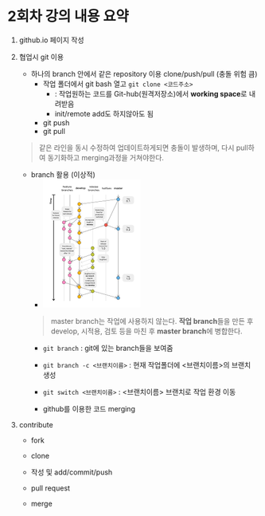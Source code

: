 # 2회차 강의 내용 요약

1. github.io 페이지 작성

2. 협업시 git 이용
    - 하나의 branch 안에서 같은 repository 이용 clone/push/pull (충돌 위험 큼)
        - 작업 폴더에서 git bash 열고 `git clone <코드주소>` 
            - : 작업원하는 코드를 Git-hub(원격저장소)에서 **working space**로 내려받음
            - init/remote add도 하지않아도 됨
        - git push 
        - git pull
    > 같은 라인을 동시 수정하여 업데이트하게되면 충돌이 발생하며, 다시 pull하여 동기화하고 merging과정을 거쳐야한다.
    - branch 활용 (이상적)
        - ![git workflow](./assets/git_workflow.png)
        >master branch는 작업에 사용하지 않는다. **작업 branch**들을 만든 후 develop, 시적용, 검토 등을 마친 후 **master branch**에 병합한다. 
        - `git branch` : git에 있는 branch들을 보여줌
        - `git branch -c <브랜치이름>` : 현재 작업폴더에 <브랜치이름>의 브랜치 생성
        - `git switch <브랜치이름>` : <브랜치이름> 브랜치로 작업 환경 이동
    
        - github를 이용한 코드 merging

3. contribute
    - fork
    - clone
    - 작성 및 add/commit/push
    - pull request

    - merge



